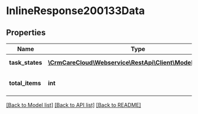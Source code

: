 # InlineResponse200133Data

## Properties
Name | Type | Description | Notes
------------ | ------------- | ------------- | -------------
**task_states** | [**\CrmCareCloud\Webservice\RestApi\Client\Model\TaskState[]**](TaskState.md) | List of all task states | [optional] 
**total_items** | **int** | Count of all found task states | [optional] 

[[Back to Model list]](../../README.md#documentation-for-models) [[Back to API list]](../../README.md#documentation-for-api-endpoints) [[Back to README]](../../README.md)

